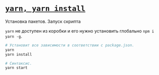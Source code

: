 # [`yarn, yarn install`](./index.md)

Установка пакетов. Запуск скрипта

`yarn` не доступен из коробки и его нужно установить глобально `npm i yarn -g`.

```bash
# Установит все зависимости в соответствии с package.json.
yarn
yarn install

# Синтаксис.
yarn start
```
